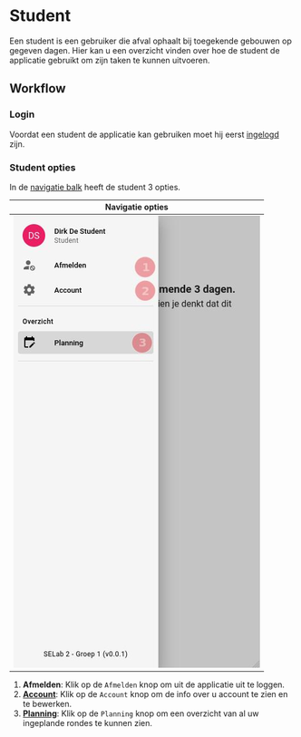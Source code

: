 # Student
Een student is een gebruiker die afval ophaalt bij toegekende gebouwen op gegeven dagen.
Hier kan u een overzicht vinden over hoe de student de applicatie gebruikt om zijn taken te kunnen uitvoeren.

## Workflow

### Login
Voordat een student de applicatie kan gebruiken moet hij eerst [ingelogd](../pages/login.md) zijn.

### Student opties


In de [navigatie balk](../navbar.md#superstudent-syndicus-admin) heeft de student 3 opties.

|            Navigatie opties            |
|:--------------------------------------:|
| ![](../assets/student_nav_options.jpg) |


1. **Afmelden**: Klik op de `Afmelden` knop om uit de applicatie uit te loggen.
2. [**Account**](../pages/account.md): Klik op de `Account` knop om de info over u account te zien en te bewerken.
3. [**Planning**](../pages/planning.md): Klik op de `Planning` knop om een overzicht van al uw ingeplande rondes te
kunnen zien.

